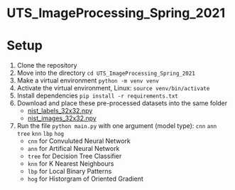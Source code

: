 # UTS_ImageProcessing_Spring_2021

# Setup
1. Clone the repository
2. Move into the directory `cd UTS_ImageProcessing_Spring_2021`
3. Make a virtual environment `python -m venv venv`
4. Activate the virtual environment, Linux: `source venv/bin/activate`
5. Install dependencies `pip install -r requirements.txt`
6. Download and place these pre-processed datasets into the same folder
    - [nist_labels_32x32.npy](https://drive.google.com/file/d/1IShRUWZBsqUVaXeCvRtw-vaygkl-fS4u/view?usp=sharing)
    - [nist_images_32x32.npy](https://drive.google.com/file/d/1G0I4A44psw2PsP_zzQBYikSoFSEmjz4f/view?usp=sharing)
7. Run the file `python main.py` with one argument (model type): `cnn` `ann` `tree` `knn` `lbp` `hog`
    - `cnn` for Convuluted Neural Network
    - `ann` for Artifical Neural Network
    - `tree` for Decision Tree Classifier
    - `knn` for K Nearest Neighbours
    - `lbp` for Local Binary Patterns
    - `hog` for Historgram of Oriented Gradient